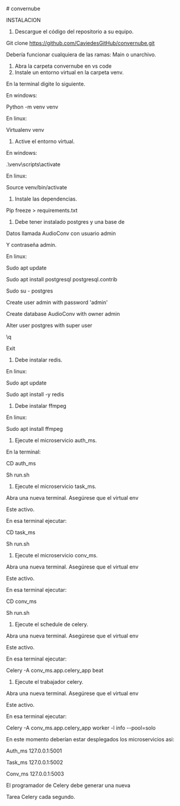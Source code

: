 ﻿\# convernube

INSTALACION

1. Descargue el código del repositorio a su equipo.

Git clone https://github.com/CaviedesGitHub/convernube.git

Debería funcionar cualquiera de las ramas: Main o unarchivo.

1. Abra la carpeta convernube en vs code
1. Instale un entorno virtual en la carpeta venv.

En la terminal digite lo siguiente.

En windows:

Python -m venv venv

En linux:

Virtualenv venv

1. Active el entorno virtual.

En windows:

.\venv\scripts\activate

En linux:

Source venv/bin/activate

1. Instale las dependencias.

Pip freeze > requirements.txt

1. Debe tener instalado postgres y una base de

Datos llamada AudioConv con usuario admin

Y contraseña admin.

En linux:

Sudo apt update

Sudo apt install postgresql postgresql.contrib

Sudo su - postgres

Create user admin with password 'admin'

Create database AudioConv with owner admin

Alter user postgres with super user

\q

Exit

1. Debe instalar redis.

En linux:

Sudo apt update

Sudo apt install -y redis

1. Debe instalar ffmpeg

En linux:

Sudo apt install ffmpeg

1. Ejecute el microservicio auth\_ms.

En la terminal:

CD auth\_ms

Sh run.sh

1. Ejecute el microservicio task\_ms.

Abra una nueva terminal. Asegúrese que el virtual env

Este activo.

En esa terminal ejecutar:

CD task\_ms

Sh run.sh

1. Ejecute el microservicio conv\_ms.

Abra una nueva terminal. Asegúrese que el virtual env

Este activo.

En esa terminal ejecutar:

CD conv\_ms

Sh run.sh

1. Ejecute el schedule de celery.

Abra una nueva terminal. Asegúrese que el virtual env

Este activo.

En esa terminal ejecutar:

Celery -A conv\_ms.app.celery\_app beat

1. Ejecute el trabajador celery.

Abra una nueva terminal. Asegúrese que el virtual env

Este activo.

En esa terminal ejecutar:

Celery -A conv\_ms.app.celery\_app worker -l info --pool=solo

En este momento deberían estar desplegados los microservicios asi:

Auth\_ms 127.0.0.1:5001

Task\_ms 127.0.0.1:5002

Conv\_ms 127.0.0.1:5003

El programador de Celery debe generar una nueva

Tarea Celery cada segundo.


